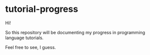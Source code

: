 # tutorial-progress

Hi!

So this repository will be documenting my progress in programming language tutorials.

Feel free to see, I guess.
